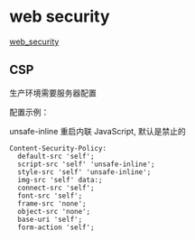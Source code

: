 # web security

[web_security](https://infosec.mozilla.org/guidelines/web_security)

## CSP

生产环境需要服务器配置

配置示例：

unsafe-inline 重启内联 JavaScript, 默认是禁止的

```shell
Content-Security-Policy: 
  default-src 'self'; 
  script-src 'self' 'unsafe-inline'; 
  style-src 'self' 'unsafe-inline'; 
  img-src 'self' data:; 
  connect-src 'self'; 
  font-src 'self'; 
  frame-src 'none'; 
  object-src 'none'; 
  base-uri 'self'; 
  form-action 'self';
```
